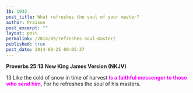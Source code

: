 ```yaml
---
ID: 1932
post_title: What refreshes the soul of your master?
author: Praison
post_excerpt: ""
layout: post
permalink: /2014/09/refreshes-soul-master/
published: true
post_date: 2014-09-25 09:05:37
---
```

<strong>Proverbs 25:13</strong>
<strong> New King James Version (NKJV)</strong>

13 Like the cold of snow in time of harvest
<span style="color: #ff00ff;"><strong>Is a faithful messenger to those who send him</strong></span>,
For he refreshes the soul of his masters.